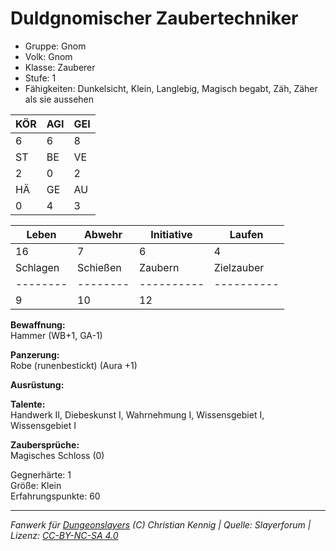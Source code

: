 # Duldgnomischer Zaubertechniker  
- Gruppe: Gnom  
- Volk: Gnom  
- Klasse: Zauberer  
- Stufe: 1  
- Fähigkeiten: Dunkelsicht, Klein, Langlebig, Magisch begabt, Zäh, Zäher als sie aussehen  


| KÖR | AGI | GEI |  
| --- | --- | --- |  
| 6   | 6   | 8   |
| ST  | BE  | VE  |  
| 2   | 0   | 2   |
| HÄ  | GE  | AU  |  
| 0   | 4   | 3   |


| Leben    | Abwehr   | Initiative | Laufen     |
| -------- | -------- | ---------- | ---------- |
| 16       | 7        | 6          | 4          |
| Schlagen | Schießen | Zaubern    | Zielzauber |
| -------- | -------- | ---------- | ---------- |
| 9        | 10       | 12         |            |

**Bewaffnung:**  
Hammer (WB+1, GA-1)

**Panzerung:**  
Robe (runenbestickt) (Aura +1)

**Ausrüstung:**  


**Talente:**  
Handwerk II, Diebeskunst I, Wahrnehmung I, Wissensgebiet I, Wissensgebiet I

**Zaubersprüche:**  
Magisches Schloss (0)

Gegnerhärte: 1  
Größe: Klein  
Erfahrungspunkte: 60  



___
*Fanwerk für [Dungeonslayers](https://www.dungeonslayers.net/) (C) Christian Kennig | Quelle: Slayerforum | Lizenz: [CC-BY-NC-SA 4.0](https://creativecommons.org/licenses/by-nc-sa/4.0/deed.de)*